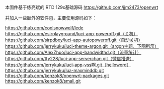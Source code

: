 本固件基于练亮斌的 RTD 129x基础源码  https://github.com/jjm2473/openwrt

并加入一些额外的软件包，主要使用源码如下：


https://github.com/coolsnowwolf/lede
https://github.com/esirplayground/luci-app-poweroff.git（关机）
https://github.com/sirpdboy/luci-app-autopoweroff.git（自动关机）
https://github.com/jerrykuku/luci-theme-argon.git（argon主题，下图所示）
https://github.com/AlexZhuo/luci-app-bandwidthd.git（流量统计）
https://github.com/tty228/luci-app-serverchan.git（微信推送）
https://github.com/jerrykuku/luci-app-vss啊.git（helloword）
https://github.com/jerrykuku/lua-maxminddb.git
https://github.com/kenzok8/openwrt-packages.git
https://github.com/kenzok8/small.git
